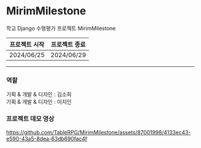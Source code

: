 # MirimMilestone
학교 Django 수행평가 프로젝트 MirimMilestone

| 프로젝트 시작 | 프로젝트 종료 |
| ------------- | ------------- |
| 2024/06/25 |   2024/06/29 |

***

### 역할
기획 & 개발 & 디자인 : 김소희  
기획 & 개발 & 디자인 : 이지인

### 프로젝트 데모 영상
https://github.com/TableRPG/MirimMilestone/assets/87001998/4133ec43-e590-43a5-8dea-63db690fac4f

